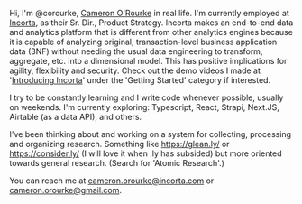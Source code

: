 Hi, I'm @corourke, [Cameron O'Rourke](https://www.linkedin.com/in/cameronorourke/) in real life. I'm currently employed at [Incorta](https://www.incorta.com/), as their Sr. Dir., Product Strategy. 
Incorta makes an end-to-end data and analytics platform that is different from other analytics engines because it is capable of analyzing original, transaction-level business application data (3NF) without needing the usual data engineering to transform, aggregate, etc. into a dimensional model. 
This has positive implications for agility, flexibility and security. Check out the demo videos I made at '[Introducing Incorta](https://www.incorta.com/product-demo)' under the 'Getting Started' category if interested.

I try to be constantly learning and I write code whenever possible, usually on weekends. I'm currently exploring: Typescript, React, Strapi, Next.JS, Airtable (as a data API), and others. 

I've been thinking about and working on a system for collecting, processing and organizing research. 
Something like https://glean.ly/ or https://consider.ly/ (I will love it when .ly has subsided) but more oriented towards general research. 
(Search for 'Atomic Research'.) 

You can reach me at cameron.orourke@incorta.com or cameron.orourke@gmail.com. 

<!---
corourke/corourke is a ✨ special ✨ repository because its `README.md` (this file) appears on your GitHub profile.
You can click the Preview link to take a look at your changes.
--->
